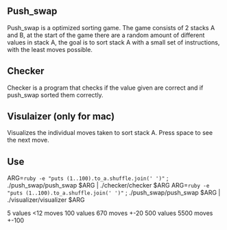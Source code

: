 ## Push_swap
Push_swap is a optimized sorting game. The game consists of 2 stacks A and B,
at the start of the game there are a random amount of different values in stack A,
the goal is to sort stack A with a small set of instructions, with the least moves possible.

## Checker
Checker is a program that checks if the value given are correct and if push_swap sorted them correctly.

## Visulaizer (only for mac)
Visualizes the individual moves taken to sort stack A.
Press space to see the next move.

## Use
ARG=`ruby -e "puts (1..100).to_a.shuffle.join(' ')"` ; ./push_swap/push_swap $ARG | ./checker/checker $ARG
ARG=`ruby -e "puts (1..100).to_a.shuffle.join(' ')"` ; ./push_swap/push_swap $ARG | ./visualizer/visualizer $ARG

5 values <12 moves
100 values 670 moves +-20
500 values 5500 moves +-100
